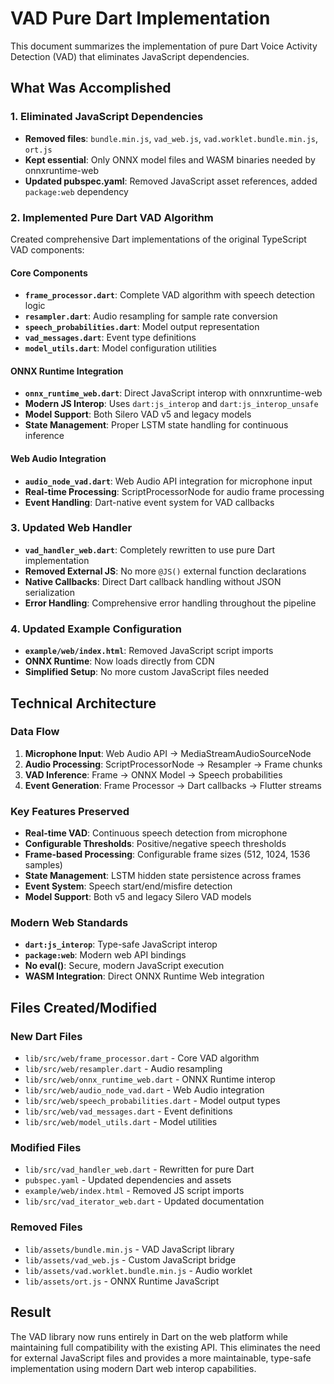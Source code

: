 # VAD Pure Dart Implementation

This document summarizes the implementation of pure Dart Voice Activity Detection (VAD) that eliminates JavaScript dependencies.

## What Was Accomplished

### 1. Eliminated JavaScript Dependencies
- **Removed files**: `bundle.min.js`, `vad_web.js`, `vad.worklet.bundle.min.js`, `ort.js`
- **Kept essential**: Only ONNX model files and WASM binaries needed by onnxruntime-web
- **Updated pubspec.yaml**: Removed JavaScript asset references, added `package:web` dependency

### 2. Implemented Pure Dart VAD Algorithm
Created comprehensive Dart implementations of the original TypeScript VAD components:

#### Core Components
- **`frame_processor.dart`**: Complete VAD algorithm with speech detection logic
- **`resampler.dart`**: Audio resampling for sample rate conversion
- **`speech_probabilities.dart`**: Model output representation
- **`vad_messages.dart`**: Event type definitions
- **`model_utils.dart`**: Model configuration utilities

#### ONNX Runtime Integration
- **`onnx_runtime_web.dart`**: Direct JavaScript interop with onnxruntime-web
- **Modern JS Interop**: Uses `dart:js_interop` and `dart:js_interop_unsafe`
- **Model Support**: Both Silero VAD v5 and legacy models
- **State Management**: Proper LSTM state handling for continuous inference

#### Web Audio Integration
- **`audio_node_vad.dart`**: Web Audio API integration for microphone input
- **Real-time Processing**: ScriptProcessorNode for audio frame processing
- **Event Handling**: Dart-native event system for VAD callbacks

### 3. Updated Web Handler
- **`vad_handler_web.dart`**: Completely rewritten to use pure Dart implementation
- **Removed External JS**: No more `@JS()` external function declarations
- **Native Callbacks**: Direct Dart callback handling without JSON serialization
- **Error Handling**: Comprehensive error handling throughout the pipeline

### 4. Updated Example Configuration
- **`example/web/index.html`**: Removed JavaScript script imports
- **ONNX Runtime**: Now loads directly from CDN
- **Simplified Setup**: No more custom JavaScript files needed

## Technical Architecture

### Data Flow
1. **Microphone Input**: Web Audio API → MediaStreamAudioSourceNode
2. **Audio Processing**: ScriptProcessorNode → Resampler → Frame chunks
3. **VAD Inference**: Frame → ONNX Model → Speech probabilities
4. **Event Generation**: Frame Processor → Dart callbacks → Flutter streams

### Key Features Preserved
- **Real-time VAD**: Continuous speech detection from microphone
- **Configurable Thresholds**: Positive/negative speech thresholds
- **Frame-based Processing**: Configurable frame sizes (512, 1024, 1536 samples)
- **State Management**: LSTM hidden state persistence across frames
- **Event System**: Speech start/end/misfire detection
- **Model Support**: Both v5 and legacy Silero VAD models

### Modern Web Standards
- **`dart:js_interop`**: Type-safe JavaScript interop
- **`package:web`**: Modern web API bindings
- **No eval()**: Secure, modern JavaScript execution
- **WASM Integration**: Direct ONNX Runtime Web integration

## Files Created/Modified

### New Dart Files
- `lib/src/web/frame_processor.dart` - Core VAD algorithm
- `lib/src/web/resampler.dart` - Audio resampling
- `lib/src/web/onnx_runtime_web.dart` - ONNX Runtime interop
- `lib/src/web/audio_node_vad.dart` - Web Audio integration
- `lib/src/web/speech_probabilities.dart` - Model output types
- `lib/src/web/vad_messages.dart` - Event definitions
- `lib/src/web/model_utils.dart` - Model utilities

### Modified Files
- `lib/src/vad_handler_web.dart` - Rewritten for pure Dart
- `pubspec.yaml` - Updated dependencies and assets
- `example/web/index.html` - Removed JS script imports
- `lib/src/vad_iterator_web.dart` - Updated documentation

### Removed Files
- `lib/assets/bundle.min.js` - VAD JavaScript library
- `lib/assets/vad_web.js` - Custom JavaScript bridge
- `lib/assets/vad.worklet.bundle.min.js` - Audio worklet
- `lib/assets/ort.js` - ONNX Runtime JavaScript

## Result

The VAD library now runs entirely in Dart on the web platform while maintaining full compatibility with the existing API. This eliminates the need for external JavaScript files and provides a more maintainable, type-safe implementation using modern Dart web interop capabilities.